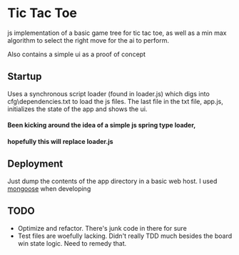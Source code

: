 Tic Tac Toe
====================

js implementation of a basic game tree for 
tic tac toe, as well as a min max algorithm to 
select the right move for the ai to perform.

Also contains a simple ui as a proof of concept

Startup
--------------------
Uses a synchronous script loader (found in loader.js) which digs into 
cfg\dependencies.txt to load the js files. The last file in the txt file,
app.js, initializes the state of the app and shows the ui.

#### Been kicking around the idea of a simple js spring type loader,
#### hopefully this will replace loader.js

Deployment
--------------------
Just dump the contents of the app directory in a basic web host.
I used [mongoose](http://code.google.com/p/mongoose/) when developing

TODO
--------------------
+  Optimize and refactor. There's junk code in there for sure
+  Test files are woefully lacking. Didn't really TDD much 
besides the board win state logic. Need to remedy that.


